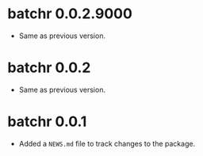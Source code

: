 <!-- NEWS.md is maintained by https://cynkra.github.io/fledge, do not edit -->

# batchr 0.0.2.9000

- Same as previous version.


# batchr 0.0.2

- Same as previous version.


# batchr 0.0.1

- Added a `NEWS.md` file to track changes to the package.
